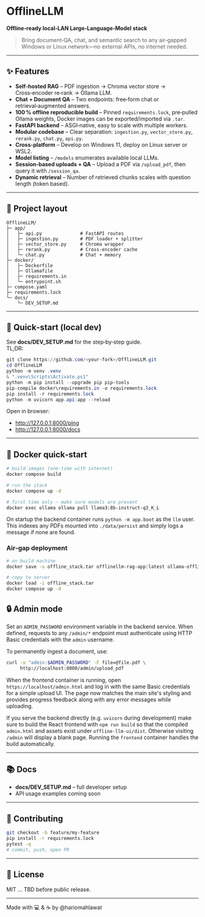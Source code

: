 # OfflineLLM

**Offline‑ready local‑LAN Large‑Language‑Model stack**

> Bring document‑QA, chat, and semantic search to any air‑gapped Windows or Linux network—no external APIs, no internet needed.

---

## ✨ Features

- **Self‑hosted RAG** – PDF ingestion → Chroma vector store → Cross‑encoder re‑rank → Ollama LLM.
- **Chat + Document QA** – Two endpoints: free‑form chat or retrieval‑augmented answers.
- **100 % offline reproducible build** – Pinned `requirements.lock`, pre‑pulled Ollama weights, Docker images can be exported/imported via `.tar`.
- **FastAPI backend** – ASGI‑native, easy to scale with multiple workers.
- **Modular codebase** – Clear separation: `ingestion.py`, `vector_store.py`, `rerank.py`, `chat.py`, `api.py`.
- **Cross‑platform** – Develop on Windows 11, deploy on Linux server or WSL2.
- **Model listing** – `/models` enumerates available local LLMs.
- **Session‑based uploads + QA** – Upload a PDF via `/upload_pdf`, then query it with `/session_qa`.
- **Dynamic retrieval** – Number of retrieved chunks scales with question length (token based).

---

## 📂 Project layout

```text
OfflineLLM/
├─ app/
│   ├─ api.py              # FastAPI routes
│   ├─ ingestion.py        # PDF loader + splitter
│   ├─ vector_store.py     # Chroma wrapper
│   ├─ rerank.py           # Cross‑encoder cache
│   └─ chat.py             # Chat + memory
├─ docker/
│   ├─ Dockerfile
│   ├─ Ollamafile
│   ├─ requirements.in
│   └─ entrypoint.sh
├─ compose.yaml
├─ requirements.lock
└─ docs/
    └─ DEV_SETUP.md
```

---

## 🚀 Quick‑start (local dev)

See **docs/DEV_SETUP.md** for the step‑by‑step guide.  
TL;DR:

```powershell
git clone https://github.com/<your‑fork>/OfflineLLM.git
cd OfflineLLM
python -m venv .venv
& ".venv\Scripts\Activate.ps1"
python -m pip install --upgrade pip pip-tools
pip-compile docker\requirements.in -o requirements.lock
pip install -r requirements.lock
python -m uvicorn app.api:app --reload
```

Open in browser:

* <http://127.0.0.1:8000/ping>
* <http://127.0.0.1:8000/docs>

---

## 🐳 Docker quick‑start

```bash
# build images (one‑time with internet)
docker compose build

# run the stack
docker compose up -d

# first time only – make sure models are present
docker exec ollama ollama pull llama3:8b-instruct-q3_K_L
```

On startup the backend container runs `python -m app.boot` as the `llm`
user. This indexes any PDFs mounted into `./data/persist` and simply
logs a message if none are found.

### Air‑gap deployment

```bash
# on build machine
docker save -o offline_stack.tar offlinellm-rag-app:latest ollama-offline:latest

# copy to server
docker load -i offline_stack.tar
docker compose up -d
```
## 🔒 Admin mode

Set an `ADMIN_PASSWORD` environment variable in the backend service. When defined, requests to any `/admin/*` endpoint must authenticate using HTTP Basic credentials with the `admin` username.

To permanently ingest a document, use:

```bash
curl -u "admin:$ADMIN_PASSWORD" -F file=@file.pdf \
     http://localhost:8000/admin/upload_pdf
```

When the frontend container is running, open `https://localhost/admin.html` and
log in with the same Basic credentials for a simple upload UI. The page now
matches the main site's styling and provides progress feedback along with any
error messages while uploading.

If you serve the backend directly (e.g. `uvicorn` during development) make sure
to build the React frontend with `npm run build` so that the compiled
`admin.html` and assets exist under `offline-llm-ui/dist`. Otherwise visiting
`/admin` will display a blank page. Running the `frontend` container handles the
build automatically.

---

## 📚 Docs

* **docs/DEV_SETUP.md** – full developer setup
* API usage examples coming soon

---

## 🤝 Contributing

```bash
git checkout -b feature/my-feature
pip install -r requirements.lock
pytest -q
# commit, push, open PR
```

---

## 📝 License

MIT … TBD before public release.

---

Made with 💻 & ☕ by @hariomahlawat
